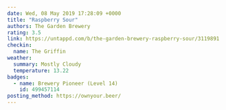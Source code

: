 ```yaml
---
date: Wed, 08 May 2019 17:28:09 +0000
title: "Raspberry Sour"
authors: The Garden Brewery
rating: 3.5
link: https://untappd.com/b/the-garden-brewery-raspberry-sour/3119891
checkin:
  name: The Griffin
weather:
  summary: Mostly Cloudy
  temperature: 13.22
badges:
  - name: Brewery Pioneer (Level 14)
    id: 499457114
posting_method: https://ownyour.beer/
---
```

